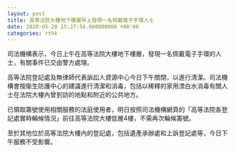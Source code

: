 ```yaml
---
layout: post
title: 高等法院大樓地下樓層早上發現一名佩戴電子手環人士
date: 2020-05-20 15:27:54.000000000 +08:00
categories: rthk
---
```


司法機構表示，今日上午在高等法院大樓地下樓層，發現一名佩戴電子手環的人士，有關事件已交由警方處理。

高等法院登記處及無律師代表訴訟人資源中心今日下午關閉，以進行清潔。司法機構會按衞生防護中心的建議進行清潔和消毒，包括以稀釋的家用漂白水消毒有關人士在法院大樓內曾到訪的地點和附近的公共地方。

已領取籌號使用相關服務的法庭使用者，明日按照司法機構網頁的「高等法院各登記處實時輪候情況」前往高等法院大樓低層4樓，不需再次輪候籌號。

至於其他位於高等法院大樓內的登記處，包括遺產承辦處和上訴登記處等，今日下午服務不受影響。
